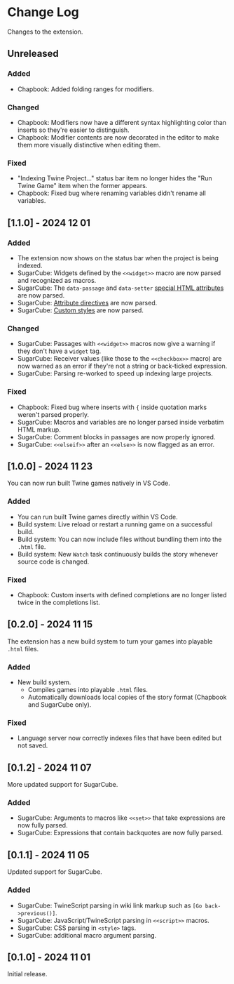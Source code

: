 # Change Log

Changes to the extension.

## Unreleased

### Added

- Chapbook: Added folding ranges for modifiers.

### Changed

- Chapbook: Modifiers now have a different syntax highlighting color than inserts so they're easier to distinguish.
- Chapbook: Modifier contents are now decorated in the editor to make them more visually distinctive when editing them.

### Fixed

- "Indexing Twine Project..." status bar item no longer hides the "Run Twine Game" item when the former appears.
- Chapbook: Fixed bug where renaming variables didn't rename all variables.

## [1.1.0] - 2024 12 01

### Added

- The extension now shows on the status bar when the project is being indexed.
- SugarCube: Widgets defined by the `<<widget>>` macro are now parsed and recognized as macros.
- SugarCube: The `data-passage` and `data-setter` [special HTML attributes ](http://www.motoslave.net/sugarcube/2/docs/#markup-html-svg-attribute-special) are now parsed.
- SugarCube: [Attribute directives](http://www.motoslave.net/sugarcube/2/docs/#markup-html-svg-attribute-directive) are now parsed.
- SugarCube: [Custom styles](https://www.motoslave.net/sugarcube/2/docs/#markup-custom-style) are now parsed.

### Changed

- SugarCube: Passages with `<<widget>>` macros now give a warning if they don't have a `widget` tag.
- SugarCube: Receiver values (like those to the `<<checkbox>>` macro) are now warned as an error if they're not a string or back-ticked expression.
- SugarCube: Parsing re-worked to speed up indexing large projects.

### Fixed

- Chapbook: Fixed bug where inserts with `{` inside quotation marks weren't parsed properly.
- SugarCube: Macros and variables are no longer parsed inside verbatim HTML markup.
- SugarCube: Comment blocks in passages are now properly ignored.
- SugarCube: `<<elseif>>` after an `<<else>>` is now flagged as an error.

## [1.0.0] - 2024 11 23

You can now run built Twine games natively in VS Code.

### Added

- You can run built Twine games directly within VS Code.
- Build system: Live reload or restart a running game on a successful build.
- Build system: You can now include files without bundling them into the `.html` file.
- Build system: New `Watch` task continuously builds the story whenever source code is changed.

### Fixed

- Chapbook: Custom inserts with defined completions are no longer listed twice in the completions list.

## [0.2.0] - 2024 11 15

The extension has a new build system to turn your games into playable `.html` files.

### Added

- New build system.
    - Compiles games into playable `.html` files.
    - Automatically downloads local copies of the story format (Chapbook and SugarCube only).

### Fixed

- Language server now correctly indexes files that have been edited but not saved.

## [0.1.2] - 2024 11 07

More updated support for SugarCube.

### Added

- SugarCube: Arguments to macros like `<<set>>` that take expressions are now fully parsed.
- SugarCube: Expressions that contain backquotes are now fully parsed.

## [0.1.1] - 2024 11 05

Updated support for SugarCube.

### Added

- SugarCube: TwineScript parsing in wiki link markup such as `[Go back->previous()]`.
- SugarCube: JavaScript/TwineScript parsing in `<<script>>` macros.
- SugarCube: CSS parsing in `<style>` tags.
- SugarCube: additional macro argument parsing.

## [0.1.0] - 2024 11 01

Initial release.
